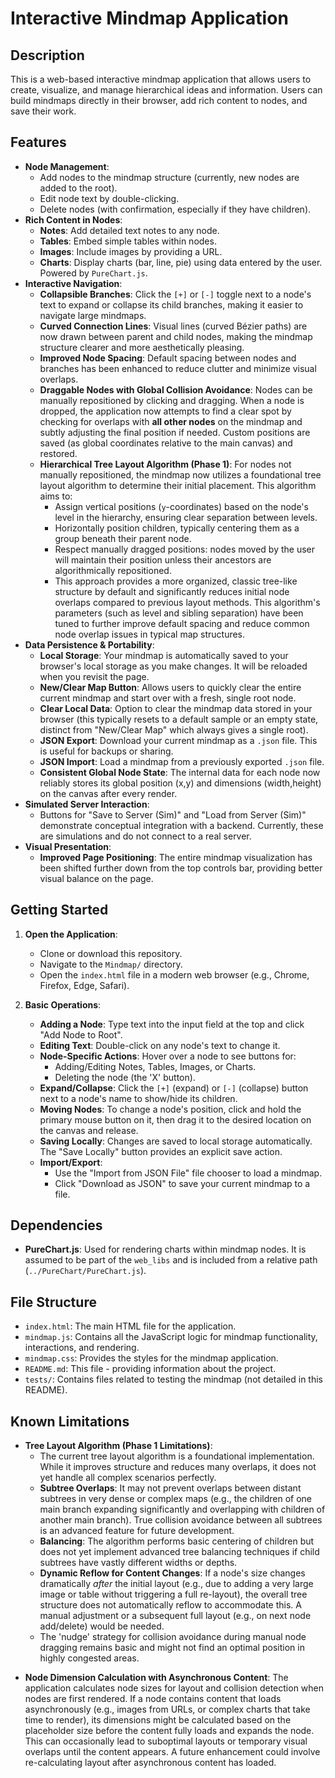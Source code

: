 # Interactive Mindmap Application

## Description

This is a web-based interactive mindmap application that allows users to create, visualize, and manage hierarchical ideas and information. Users can build mindmaps directly in their browser, add rich content to nodes, and save their work.

## Features

*   **Node Management**:
    *   Add nodes to the mindmap structure (currently, new nodes are added to the root).
    *   Edit node text by double-clicking.
    *   Delete nodes (with confirmation, especially if they have children).
*   **Rich Content in Nodes**:
    *   **Notes**: Add detailed text notes to any node.
    *   **Tables**: Embed simple tables within nodes.
    *   **Images**: Include images by providing a URL.
    *   **Charts**: Display charts (bar, line, pie) using data entered by the user. Powered by `PureChart.js`.
*   **Interactive Navigation**:
    *   **Collapsible Branches**: Click the `[+]` or `[-]` toggle next to a node's text to expand or collapse its child branches, making it easier to navigate large mindmaps.
    *   **Curved Connection Lines**: Visual lines (curved Bézier paths) are now drawn between parent and child nodes, making the mindmap structure clearer and more aesthetically pleasing.
    *   **Improved Node Spacing**: Default spacing between nodes and branches has been enhanced to reduce clutter and minimize visual overlaps.
    *   **Draggable Nodes with Global Collision Avoidance**: Nodes can be manually repositioned by clicking and dragging. When a node is dropped, the application now attempts to find a clear spot by checking for overlaps with **all other nodes** on the mindmap and subtly adjusting the final position if needed. Custom positions are saved (as global coordinates relative to the main canvas) and restored.
    *   **Hierarchical Tree Layout Algorithm (Phase 1)**: For nodes not manually repositioned, the mindmap now utilizes a foundational tree layout algorithm to determine their initial placement. This algorithm aims to:
        *   Assign vertical positions (`y`-coordinates) based on the node's level in the hierarchy, ensuring clear separation between levels.
        *   Horizontally position children, typically centering them as a group beneath their parent node.
        *   Respect manually dragged positions: nodes moved by the user will maintain their position unless their ancestors are algorithmically repositioned.
        *   This approach provides a more organized, classic tree-like structure by default and significantly reduces initial node overlaps compared to previous layout methods. This algorithm's parameters (such as level and sibling separation) have been tuned to further improve default spacing and reduce common node overlap issues in typical map structures.
*   **Data Persistence & Portability**:
    *   **Local Storage**: Your mindmap is automatically saved to your browser's local storage as you make changes. It will be reloaded when you revisit the page.
    *   **New/Clear Map Button**: Allows users to quickly clear the entire current mindmap and start over with a fresh, single root node.
    *   **Clear Local Data**: Option to clear the mindmap data stored in your browser (this typically resets to a default sample or an empty state, distinct from "New/Clear Map" which always gives a single root).
    *   **JSON Export**: Download your current mindmap as a `.json` file. This is useful for backups or sharing.
    *   **JSON Import**: Load a mindmap from a previously exported `.json` file.
    *   **Consistent Global Node State**: The internal data for each node now reliably stores its global position (x,y) and dimensions (width,height) on the canvas after every render.
*   **Simulated Server Interaction**:
    *   Buttons for "Save to Server (Sim)" and "Load from Server (Sim)" demonstrate conceptual integration with a backend. Currently, these are simulations and do not connect to a real server.
*   **Visual Presentation**:
    *   **Improved Page Positioning**: The entire mindmap visualization has been shifted further down from the top controls bar, providing better visual balance on the page.

## Getting Started

1.  **Open the Application**:
    *   Clone or download this repository.
    *   Navigate to the `Mindmap/` directory.
    *   Open the `index.html` file in a modern web browser (e.g., Chrome, Firefox, Edge, Safari).

2.  **Basic Operations**:
    *   **Adding a Node**: Type text into the input field at the top and click "Add Node to Root".
    *   **Editing Text**: Double-click on any node's text to change it.
    *   **Node-Specific Actions**: Hover over a node to see buttons for:
        *   Adding/Editing Notes, Tables, Images, or Charts.
        *   Deleting the node (the 'X' button).
    *   **Expand/Collapse**: Click the `[+]` (expand) or `[-]` (collapse) button next to a node's name to show/hide its children.
    *   **Moving Nodes**: To change a node's position, click and hold the primary mouse button on it, then drag it to the desired location on the canvas and release.
    *   **Saving Locally**: Changes are saved to local storage automatically. The "Save Locally" button provides an explicit save action.
    *   **Import/Export**:
        *   Use the "Import from JSON File" file chooser to load a mindmap.
        *   Click "Download as JSON" to save your current mindmap to a file.

## Dependencies

*   **PureChart.js**: Used for rendering charts within mindmap nodes. It is assumed to be part of the `web_libs` and is included from a relative path (`../PureChart/PureChart.js`).

## File Structure

*   `index.html`: The main HTML file for the application.
*   `mindmap.js`: Contains all the JavaScript logic for mindmap functionality, interactions, and rendering.
*   `mindmap.css`: Provides the styles for the mindmap application.
*   `README.md`: This file - providing information about the project.
*   `tests/`: Contains files related to testing the mindmap (not detailed in this README).

## Known Limitations

- **Tree Layout Algorithm (Phase 1 Limitations)**:
    *   The current tree layout algorithm is a foundational implementation. While it improves structure and reduces many overlaps, it does not yet handle all complex scenarios perfectly.
    *   **Subtree Overlaps**: It may not prevent overlaps between distant subtrees in very dense or complex maps (e.g., the children of one main branch expanding significantly and overlapping with children of another main branch). True collision avoidance between all subtrees is an advanced feature for future development.
    *   **Balancing**: The algorithm performs basic centering of children but does not yet implement advanced tree balancing techniques if child subtrees have vastly different widths or depths.
    *   **Dynamic Reflow for Content Changes**: If a node's size changes dramatically *after* the initial layout (e.g., due to adding a very large image or table without triggering a full re-layout), the overall tree structure does not automatically reflow to accommodate this. A manual adjustment or a subsequent full layout (e.g., on next node add/delete) would be needed.
    *   The 'nudge' strategy for collision avoidance during manual node dragging remains basic and might not find an optimal position in highly congested areas.
*   **Node Dimension Calculation with Asynchronous Content**: The application calculates node sizes for layout and collision detection when nodes are first rendered. If a node contains content that loads asynchronously (e.g., images from URLs, or complex charts that take time to render), its dimensions might be calculated based on the placeholder size before the content fully loads and expands the node. This can occasionally lead to suboptimal layouts or temporary visual overlaps until the content appears. A future enhancement could involve re-calculating layout after asynchronous content has loaded.

